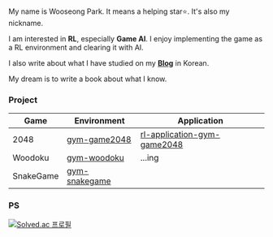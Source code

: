 My name is Wooseong Park. It means a helping star⭐. It's also my nickname.

I am interested in **RL**, especially **Game AI**. I enjoy implementing the game as a RL environment and clearing it with AI.

I also write about what I have studied on my [**Blog**](https://helpingstar.github.io/) in Korean.

My dream is to write a book about what I know.

### Project

| Game      | Environment | Application                 |
|-----------|-------------|-----------------------------|
| 2048      |  [gym-game2048](https://github.com/helpingstar/gym-game2048)   | [rl-application-gym-game2048](https://github.com/helpingstar/rl-application-gym-game2048) |
| Woodoku   |  [gym-woodoku](https://github.com/helpingstar/gym-woodoku)     |     ...ing                |
| SnakeGame |  [gym-snakegame](https://github.com/helpingstar/gym-snakegame) |                             |


### PS
[![Solved.ac
프로필](http://mazassumnida.wtf/api/generate_badge?boj=iamhelpingstar)](https://solved.ac/iamhelpingstar)
